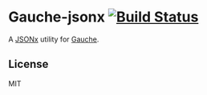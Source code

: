 # Gauche-jsonx [![Build Status](https://travis-ci.org/leque/Gauche-jsonx.svg?branch=master)](https://travis-ci.org/leque/Gauche-jsonx)

A [JSONx](https://www.ibm.com/support/knowledgecenter/en/SS9H2Y_7.1.0/com.ibm.dp.doc/json_jsonx.html) utility for [Gauche](http://practical-scheme.net/gauche/index.html).

## License

MIT
